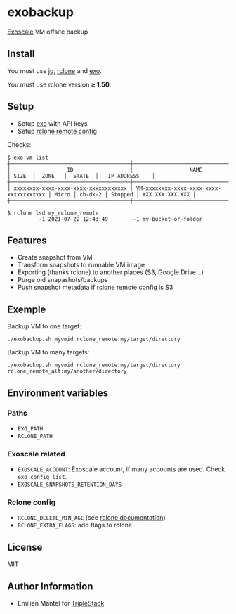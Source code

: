 exobackup
=========

[Exoscale](https://portal.exoscale.com/register?r=TkuGp4tr54Jd) VM offsite backup

Install
-------

You must use [jq](https://stedolan.github.io/jq/), [rclone](https://rclone.org/) and [exo](https://github.com/exoscale/cli).

You must use rclone version **≥ 1.50**.

Setup
-----

- Setup [exo](https://github.com/exoscale/cli) with API keys
- Setup [rclone remote config](https://rclone.org/commands/rclone_config/)

Checks:

```
$ exo vm list
┼──────────────────────────────────────┼─────────────────────────────────────────┼───────┼─────────┼─────────┼─────────────────┼
│                  ID                  │                  NAME                   │ SIZE  │  ZONE   │  STATE  │   IP ADDRESS    │
┼──────────────────────────────────────┼─────────────────────────────────────────┼───────┼─────────┼─────────┼─────────────────┼
│ xxxxxxxx-xxxx-xxxx-xxxx-xxxxxxxxxxxx │ VM-xxxxxxxx-xxxx-xxxx-xxxx-xxxxxxxxxxxx │ Micro │ ch-dk-2 │ Stopped │ XXX.XXX.XXX.XXX │
┼──────────────────────────────────────┼─────────────────────────────────────────┼───────┼─────────┼─────────┼─────────────────┼
```

```
$ rclone lsd my_rclone_remote:
          -1 2021-07-22 12:43:49        -1 my-bucket-or-folder

```



Features
--------

- Create snapshot from VM
- Transform snapshots to runnable VM image
- Exporting (thanks rclone) to another places (S3, Google Drive...)
- Purge old snapashots/backups
- Push snapshot metadata if rclone remote config is S3


Exemple
-------

Backup VM to one target:

```
./exobackup.sh myvmid rclone_remote:my/target/directory
```


Backup VM to many targets:

```
./exobackup.sh myvmid rclone_remote:my/target/directory rclone_remote_alt:my/another/directory
```

Environment variables
---------------------

### Paths

- `EXO_PATH`
- `RCLONE_PATH`

### Exoscale related

- `EXOSCALE_ACCOUNT`: Exoscale account, if many accounts are used. Check `exo config list`.
- `EXOSCALE_SNAPSHOTS_RETENTION_DAYS`

### Rclone config

- `RCLONE_DELETE_MIN_AGE` (see [rclone documentation](https://rclone.org/filtering/#min-age-don-t-transfer-any-file-younger-than-this))
- `RCLONE_EXTRA_FLAGS`: add flags to rclone

License
-------

MIT

Author Information
------------------

- Emilien Mantel for [TripleStack](https://triplestack.fr)
